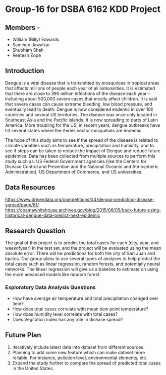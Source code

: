 # Group-16 for DSBA 6162 KDD Project
## Members - 
- William (Billy) Edwards 
- Samihan Jawalkar
- Shubham Shah
- Reetesh Zope


## Introduction
Dengue is a viral disease that is transmitted by mosquitoes in tropical areas that affects millions of people each year of all nationalities. It is estimated that there are close to 390 million infections of the disease each year – including about 500,000 severe cases that mostly affect children. It is said that severe cases can cause extreme bleeding, low blood pressure, and eventually lead to death. Dengue is now considered endemic in over 100 countries and several US territories. The disease was once only located in Southeast Asia and the Pacific Islands. It is now spreading to parts of Latin America. More troubling for the US, in recent years, dengue outbreaks have hit several states where the Aedes vector mosquitoes are endemic.

The hope of this study aims to see if the spread of the disease is related to climate variables such as temperature, precipitation and humidity, and to see if steps can be taken to reduce the impact of Dengue and reduce future epidemics. Data has been collected from multiple sources to perform this study such as: US Federal Government agencies (like the Centers for Disease Control and Prevention and the National Oceanic and Atmospheric Administration), US Department of Commerce, and US universities.

## Data Resources
https://www.drivendata.org/competitions/44/dengai-predicting-disease-spread/page/81/
https://obamawhitehouse.archives.gov/blog/2015/06/05/back-future-using-historical-dengue-data-predict-next-epidemic

## Research Question
The goal of this project is to predict the total cases for each (city, year, and weekofyear) in the test set, and the project will be evaluated using the mean absolute error. There will be predictions for both the city of San Juan and Iquitos. Our group plans to use several types of analyses to help predict the total cases such as linear regression, random forests, and potentially neural networks. The linear regression will give us a baseline to estimate on using the more advanced models like random forest.
### Exploratory Data Analysis Questions
- How have average air temperature and total precipitation changed over time?
- How does total cases correlate with mean dew point temperature?
- How does humidity level correlate with total cases?
- Does Vegitation Index has any role in disease spread?


## Future Plan
1. Iteratively include latest data into dataset from different sources.
2. Planning to add some new feature which can make dataset more reliable. For instance, pollution level, environmental elements, etc.
3. Expand the study further to compare the spread of predicted total cases in the United States.  
